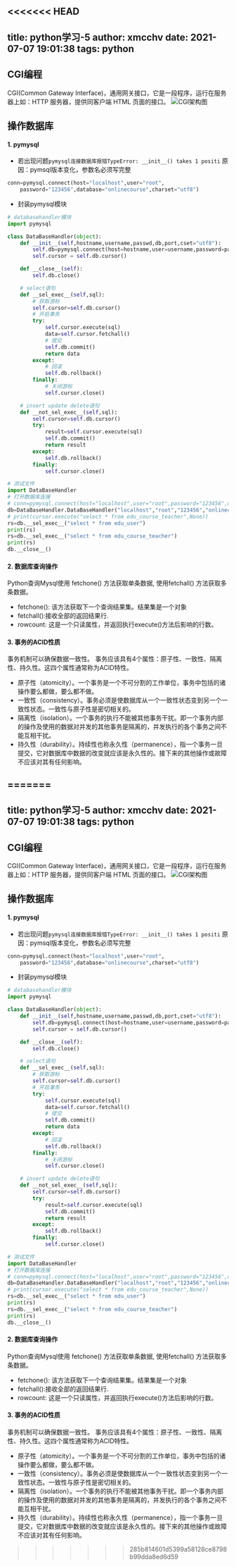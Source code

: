 <<<<<<< HEAD
---
title: python学习-5
author: xmcchv
date: 2021-07-07 19:01:38
tags: python
---
## CGI编程
CGI(Common Gateway Interface)，通用网关接口，它是一段程序，运行在服务器上如：HTTP 服务器，提供同客户端 HTML 页面的接口。
![CGI架构图](/images/Cgi01.png "CGI架构图")

## 操作数据库

#### 1. pymysql

- 若出现问题`pymysql连接数据库报错TypeError: __init__() takes 1 positi`
原因：pymsql版本变化，参数名必须写完整
```python
conn=pymysql.connect(host="localhost",user="root",
    password="123456",database="onlinecourse",charset="utf8")
```
- 封装pymysql模块
```python
# databasehandler模块
import pymysql

class DataBaseHandler(object):
    def __init__(self,hostname,username,passwd,db,port,cset="utf8"):
        self.db=pymysql.connect(host=hostname,user=username,password=passwd,database=db,charset=cset,port=port)
        self.cursor = self.db.cursor()

    def __close__(self):
        self.db.close()

    # select语句
    def __sel_exec__(self,sql):
        # 获取游标
        self.cursor=self.db.cursor()
        # 开启事务
        try:
            self.cursor.execute(sql)
            data=self.cursor.fetchall()
            # 提交
            self.db.commit()
            return data
        except:
            # 回滚
            self.db.rollback()
        finally:
            # 关闭游标
            self.cursor.close()

    # insert update delete语句
    def __not_sel_exec__(self,sql):
        self.cursor=self.db.cursor()
        try:
            result=self.cursor.execute(sql)
            self.db.commit()
            return result
        except:
            self.db.rollback()
        finally:
            self.cursor.close()

# 测试文件
import DataBaseHandler
# 打开数据库连接
# conn=pymysql.connect(host="localhost",user="root",password="123456",database="onlinecourse",charset="utf8")
db=DataBaseHandler.DataBaseHandler("localhost","root","123456","onlinecourse",3306)
# print(cursor.execute("select * from edu_course_teacher",None))
rs=db.__sel_exec__("select * from edu_user")
print(rs)
rs=db.__sel_exec__("select * from edu_course_teacher")
print(rs)
db.__close__()
```


#### 2. 数据库查询操作
Python查询Mysql使用 fetchone() 方法获取单条数据, 使用fetchall() 方法获取多条数据。

- fetchone(): 该方法获取下一个查询结果集。结果集是一个对象
- fetchall():接收全部的返回结果行.
- rowcount: 这是一个只读属性，并返回执行execute()方法后影响的行数。


#### 3. 事务的ACID性质

事务机制可以确保数据一致性。
事务应该具有4个属性：原子性、一致性、隔离性、持久性。这四个属性通常称为ACID特性。
- 原子性（atomicity）。一个事务是一个不可分割的工作单位，事务中包括的诸操作要么都做，要么都不做。
- 一致性（consistency）。事务必须是使数据库从一个一致性状态变到另一个一致性状态。一致性与原子性是密切相关的。
- 隔离性（isolation）。一个事务的执行不能被其他事务干扰。即一个事务内部的操作及使用的数据对并发的其他事务是隔离的，并发执行的各个事务之间不能互相干扰。
- 持久性（durability）。持续性也称永久性（permanence），指一个事务一旦提交，它对数据库中数据的改变就应该是永久性的。接下来的其他操作或故障不应该对其有任何影响。
































































































=======
---
title: python学习-5
author: xmcchv
date: 2021-07-07 19:01:38
tags: python
---
## CGI编程
CGI(Common Gateway Interface)，通用网关接口，它是一段程序，运行在服务器上如：HTTP 服务器，提供同客户端 HTML 页面的接口。
![CGI架构图](/images/Cgi01.png "CGI架构图")

## 操作数据库

#### 1. pymysql

- 若出现问题`pymysql连接数据库报错TypeError: __init__() takes 1 positi`
原因：pymsql版本变化，参数名必须写完整
```python
conn=pymysql.connect(host="localhost",user="root",
    password="123456",database="onlinecourse",charset="utf8")
```
- 封装pymysql模块
```python
# databasehandler模块
import pymysql

class DataBaseHandler(object):
    def __init__(self,hostname,username,passwd,db,port,cset="utf8"):
        self.db=pymysql.connect(host=hostname,user=username,password=passwd,database=db,charset=cset,port=port)
        self.cursor = self.db.cursor()

    def __close__(self):
        self.db.close()

    # select语句
    def __sel_exec__(self,sql):
        # 获取游标
        self.cursor=self.db.cursor()
        # 开启事务
        try:
            self.cursor.execute(sql)
            data=self.cursor.fetchall()
            # 提交
            self.db.commit()
            return data
        except:
            # 回滚
            self.db.rollback()
        finally:
            # 关闭游标
            self.cursor.close()

    # insert update delete语句
    def __not_sel_exec__(self,sql):
        self.cursor=self.db.cursor()
        try:
            result=self.cursor.execute(sql)
            self.db.commit()
            return result
        except:
            self.db.rollback()
        finally:
            self.cursor.close()

# 测试文件
import DataBaseHandler
# 打开数据库连接
# conn=pymysql.connect(host="localhost",user="root",password="123456",database="onlinecourse",charset="utf8")
db=DataBaseHandler.DataBaseHandler("localhost","root","123456","onlinecourse",3306)
# print(cursor.execute("select * from edu_course_teacher",None))
rs=db.__sel_exec__("select * from edu_user")
print(rs)
rs=db.__sel_exec__("select * from edu_course_teacher")
print(rs)
db.__close__()
```


#### 2. 数据库查询操作
Python查询Mysql使用 fetchone() 方法获取单条数据, 使用fetchall() 方法获取多条数据。

- fetchone(): 该方法获取下一个查询结果集。结果集是一个对象
- fetchall():接收全部的返回结果行.
- rowcount: 这是一个只读属性，并返回执行execute()方法后影响的行数。


#### 3. 事务的ACID性质

事务机制可以确保数据一致性。
事务应该具有4个属性：原子性、一致性、隔离性、持久性。这四个属性通常称为ACID特性。
- 原子性（atomicity）。一个事务是一个不可分割的工作单位，事务中包括的诸操作要么都做，要么都不做。
- 一致性（consistency）。事务必须是使数据库从一个一致性状态变到另一个一致性状态。一致性与原子性是密切相关的。
- 隔离性（isolation）。一个事务的执行不能被其他事务干扰。即一个事务内部的操作及使用的数据对并发的其他事务是隔离的，并发执行的各个事务之间不能互相干扰。
- 持久性（durability）。持续性也称永久性（permanence），指一个事务一旦提交，它对数据库中数据的改变就应该是永久性的。接下来的其他操作或故障不应该对其有任何影响。
































































































>>>>>>> 285b814601d5399a58128ce8798b99dda8ed6d59
